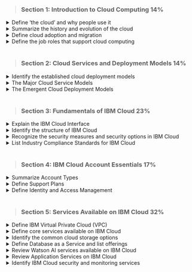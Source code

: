 
> ### Section 1: Introduction to Cloud Computing 14%
<details>
  <summary> Define ‘the cloud’ and why people use it </summary>
    
    In The Cloud, you should have learned:

    Cloud computing is on-demand network access to shared resources.
    The cloud deployment models are public, private, and hybrid.
  
  </br>
  
    In Characteristics and Benefits of Cloud Computing, you should have learned:

    The five characteristics of cloud computing are on-demand self-service, broad network access, resource pooling, rapid elasticity, and measured service.
    One of the benefits of cloud computing is cost-effectiveness.
    It is also efficient and flexible since there are prebuilt tools and storage options available for the clients. Cloud computing allows users to collaborate and quickly get their products out to the public.
    Concepts like virtual private cloud, encryption, and API keys can ensure data is secure. Data loss does not occur because of backups in the cloud.

</details>
<details>
  <summary> Summarize the history and evolution of the cloud </summary>

    In History of the Cloud, you should have learned:

    The foundation for cloud computing started in the 1950s.
    IBM invented virtualization in the 1960s.
    The Intel 4004 chip was mass-produced in the 1970s.
    IBM invented the PC in the 1980s.
    Over a million people were connected to the internet in the early 1990s.
    Server virtualization became common in the 2000s.
    Edge and Fog computing are emerging technologies made possible by cloud.


  
  </br>
  
    In Virtualization and Containers, you should have learned:

    Virtualization allows a single, physical, host computer to support a number of virtual 'guests' that have their own, independent, operating system.
    Some types of virtualization are:
    Desktop virtualization, which includes virtual desktop infrastructure (VDI) and local desktop virtualization.
    Network virtualization, which includes software-defined networking (SDN) and network function virtualization (NFV).
    Application virtualization, which includes local application virtualization, application streaming, and server-based application virtualization.
    Server virtualization, which allows for multiple virtual servers to share the same hardware via a hypervisor.
    The benefits of virtualization are resource efficiency, easier management, minimal downtime, and faster provisioning.
    Containers are software that contains the necessary components to run in any environment without the need for physical components. It is portable and lightweight and streamlined to work in any environment.

  </br>
  
    In Serverless, you should have learned:

    Serverless environments are built on a server infrastructure, however, they are invisible in the sense that the clients do not see, manage, or interact with the servers.
    Serverless allows developers to focus on their apps instead of having to focus on managing servers.

</details>
<details>
  <summary> Define cloud adoption and migration </summary>
  
    In Cloud Adoption and Migration, you should have learned:

    Cloud adoption is a strategy used by organizations to improve customer service and reduce costs while increasing efficiencies.
    Migrating to the cloud allows businesses to be agile and decreases the time from decision to implementation.
    By migrating workloads to a cloud, organizations can improve operational performance and agility, workload flexibility and scalability, and security.
    There are many benefits to migrating workflows to the cloud including, but not limited to, scalability, cost-effectiveness, security, and accelerated adoption. 
    Using the available general solutions options can make the transition flow smoothly and on schedule. 
    As part of planning a cloud migration, it is important to consider the costs involved and the potential risks that may be encountered.
    There are risks and challenges with cloud computing when migrating to the cloud. These include, but are not limited to, data security, legal, regulatory, and compliance issues, and disaster recovery.

</details> 
<details>
  <summary> Define the job roles that support cloud computing </summary>
  
    In Job Roles that Support Cloud, you should have learned:
    There are many job roles that organizations can implement in their environment to support IBM Cloud. Identifying the responsibilities of each of these roles and the right individuals in these roles will create success for an organization.
    Select the job role with a deep know how, the focus and the drive to make what needs to be made, and fix what needs to be fixed for any client project.

</details>

</br>

> ### Section 2: Cloud Services and Deployment Models 14%

<details>
  <summary> Identify the established cloud deployment models </summary>
  
    In Cloud Deployment Models, you should have learned that:

    Cloud deployment models describe who owns the IT infrastructure and how cloud resources and services are provided to users.
    Public cloud providers own the data centers, hardware, IT infrastructure, and are responsible for all maintenance.
    In a private cloud, a user has exclusive access to cloud computing services.
    A hybrid cloud is a combination of public and private cloud infrastructure where workloads can be easily moved between the two environments.

</details>

<details>
  <summary> The Major Cloud Service Models </summary>
    
    In Cloud Service Models, you should have learned that:

    SaaS, PaaS, and IaaS are the major cloud service models. 
    A ready to use infrastructure and software application are provided by SaaS.
    Customers use PaaS to build, test, run, and update applications quickly.
    Customers use IaaS to get access to infrastructure resources such as compute, storage, and networking.
</details>

<details>
  <summary> The Emergent Cloud Deployment Models </summary>
  
    In Distributed Cloud, you should have learned that:

    Distributed cloud allows users to run public cloud services in multiple locations.
    IBM Cloud Satellite is a distributed cloud solution.
    Users can run workloads close to where the data is created using edge computing.
    istributed cloud enables the processing of data, such as personal data, in a specific location, which helps meet regulatory compliance. 

  </br>

    In Multicloud, you should have learned that:

    Multicloud users can use cloud services from more than one cloud vendor.
    Users choose a combination of pricing, performance, security, and compliance requirements from different cloud providers.
    When there is an outage on one cloud, it may not impact services offered on another cloud.
    Many organizations use a hybrid multicloud.

</details>

</br>

> ### Section 3: Fundamentals of IBM Cloud	23%
<details>
  <summary> Explain the IBM Cloud Interface </summary>
  
    In The IBM Cloud Console and Its Components, you should have learned that:

    Users manage cloud resources in the cloud console.
    Cloud services that have been provisioned are listed on the dashboard.
    Users can explore products and services in the catalog.
    Users can run commands and work with cloud resources in the cloud shell workspace.

</details>
<details>
  <summary> Identify the structure of IBM Cloud </summary>
    In Single-Zone Regions, you should have learned that:

    SZRs provide only one availability zone for a region. 
    Resources remain in the same zone where a cluster is deployed.
    Resources in an SZR cannot be spread across zones. 
    SZR locations are in India and South Korea. 
  
  </br>
  
    In Multizone Regions, you should have learned that:

    Three or more zones form a multizone region.
    Cloud services are consistent across zones. 
    If a network failure occurs, data is automatically redirected to an alternative zone.
    Services in MZRs have better resiliency and connection speed. 

  </br>
  
    In Data Centers, you should have learned that:

    Data centers are large warehouses or rooms. 
    Each data center contains a pod of infrastructure equipment. 
    Data center locations are not isolated from multizone regions.
    Each data center contains infrastructure resources used for services and apps. 

</details>

<details>
  <summary> Recognize the security measures and security options in IBM Cloud </summary>
  
    In How IBM Cloud Ensures Security Readiness, you should have learned that:

    The cloud platform provides layers of security controls.
    IBM security policies are driven by best practices for systems, networking, and secure engineering. 
    Third party security firms are also used to assess the cloud platform security and compliance. 
    Customers can conduct their own security testing for their resources. 
    IBM Cloud adheres to industry standards such as CSA, FISA, and MTCS.
  
  </br>
  
    In Encryption and IBM Cloud, you should have learned that:

    All data is encrypted in transit. 
    Encryption options include BYOK and KYOK.
    Encryption key life cycle events are monitored using the IBM Cloud activity tracker. 
    IBM owned keys are used in most services. 

  </br>
  
    In Shared Responsibility, you should have learned that:

    Responsibility for managing and securing products in IBM Cloud is shared by IBM and customers. 
    Identity and access management tasks include access control policies. 
    Customers are responsible for all data and applications when tasks are completed for products.

</details>

<details>
  <summary> List Industry Compliance Standards for IBM Cloud </summary>
  
    In Compliance in IBM Cloud, you should have learned that:

    The IBM Cloud platform and services are built to be secure, trustworthy, and meet the needs of industry standards. 
    The cloud is designed with secure engineering practices and layered security. 
    Cloud users can enable additional layers of security on their cloud to meet compliance regulations. 
    Enabling EU support on a cloud account ensures support tickets are sent to IBM support teams in Europe

</details>
</br>

> ### Section 4: IBM Cloud Account Essentials 17%
<details>
  <summary> Summarize Account Types </summary>
  
    In Pay-Go, Subscription, and Enterprise, you should have learned that:

    IBM Cloud account types include Pay-Go, Subscription, and Enterprise:

    Pay-As-You-Go, sometimes called just Pay-Go, lets users explore the full catalog of IBM Cloud services and pay for only the ones they wish to use, such as cloud object storage, cloud databases, and artificial intelligence (AI) services.
    With subscription accounts, customers commit to pay a minimum amount per month for a specific duration. The longer the duration, the greater the discount.
    IBM Cloud Enterprise accounts are designed for organizations that need to centrally manage billing and usage across multiple accounts.

</details>
<details>
  <summary> Define Support Plans </summary>
   
    In Support Plans, you should have learned:

    The three kinds of support plans (basic, advanced, and premium) all have different levels of service.
    Basic: for non-production environments that do not require short response times.
    Advanced: for environments with a limited number of business-critical applications.
    Premium: for mission-critical environments that have a strategic dependency on IBM Cloud. 

</details>
<details>
  <summary> Define Identity and Access Management </summary>
   
    In IAM Defined, you should have learned that:

    Identity and Access Management (IAM) enables customers to securely authenticate users for platform services and control access to resources across the IBM Cloud platform.
    IAM uses access policies to assign users and service IDs access to the resources within an enterprise account.
    Access policies are how users, service IDs, and access groups in an account are given permission to access and take actions on account resources. Policies include a subject, target, and role.
    The value of using a single resource group and a single access group containing all the users that need the resources in the resource group, is a single policy can be configured that grants access to all resources in the resource group.  
    Customers requiring enhanced security can require multifactor authentication (MFA) to add an extra layer of security to an account by requiring all users to authenticate using an additional authentication factor beyond an ID and password.

</br>
    In Assigning Access to Resources, you should have learned that:

    To assign access to resources in IAM, the account administrator must identify or create access groups, invite users to the account, and then manage the user access.

</br>

    In Service and Platform Roles, you should have learned that:

    Service access roles define a user or service’s ability to perform actions on a service instance, such as accessing the console or performing API calls. There are three possible service access roles: manager, writer, and reader. 
    Platform management roles cover a range of actions, including the ability to create and delete instances, manage aliases, bindings, and credentials, and manage access. These roles, as the name suggests, enable management of the platform itself. Through them, users are granted a number of privileges, including the ability to create instances, manage service IDs, manage users and permissions, and create resource groups.

</br>

    In IAM Scenario: Three Teams Working on Three Projects, you should have learned that:

    Account administrators require account to All Identity and Access services and the specific platform access role for administrators.
    The recommendation for naming resource groups is to use names that allow for easy identification, such as the Group_TaskType convention. 
    Account users (developers in the scenario) require the editor and/or manager roles if they need to create and management services.
</details>
</br>

> ### Section 5: Services Available on IBM Cloud	32%
<details>
  <summary> Define IBM Virtual Private Cloud (VPC) </summary>
  
    In IBM VPC Defined, you should have learned that a VPC allows an enterprise to establish its own private cloud-linked computing environment.
  
  </br>
  
    In Key Features of IBM VPC, you should have learned that the key features of IBM VPC are its agility, availability, security, and affordability.


  </br>
  
    In Key Features of IBM VPC, you should have learned that the main business benefits of IBM VPC are flexible business growth, reduced risk across the entire data lifecycle, and its features and functionality allow businesses to channel more resources towards innovation.

</details>
<details>
  <summary> Define core services available on IBM Cloud </summary>
    In Key Features of Virtual Servers Classic, you should have learned that a virtual server shares hardware and software resources with other operating systems.
  
  </br>
  
    In Using Public, Transient, Reserved, or Dedicated Classic Virtual Servers, you should have learned that there are four types of virtual servers on IBM Cloud: public, dedicated, transient, and reserved.

  </br>
  
    In Bare Metal Servers, you should have learned that bare metal servers are single-tenant servers that aren't shared with any other customer.

  </br>
 
    In Business Benefits of IBM Cloud for VMware, you should have learned that IBM offers VMware based services. VMware develops virtualization software. 

  </br>

    In IBM Kubernetes Service, you should have learned that Cloud Kubernetes is an orchestration tool that is used for deploying, managing, and scaling containers. 

  </br>
  
    In Red Hat OpenShift on IBM Cloud, you should have learned that OpenShift is an open source development platform that allows users to focus on managing and developing applications.

  </br>
  
    In Code Engine and Its Benefits, you should have learned that IBM Cloud Code Engine is a fully managed serverless platform that runs containerized workloads. 

</details>
<details>
  <summary> Identify the common cloud storage options </summary>
  
    In Cloud Storage Options, you should have learned that:

    Block storage breaks files into blocks and stores them as separate pieces of data with unique identifiers. 
    Object storage is best used for data archiving and backing up unstructured media.
    File storage is native to every computer and uses transactional or manageable structured data volumes.
    Direct attached storage is a local storage that sits within the host server chassis. 
  
  </br>
  
    In Storage Features, Benefits, and Use Cases, you should have learned that:

    Block storage is infinite in size and a great repository for unstructured data types.
    Object storage is slowest in terms of read and write speeds. It is the least expensive of all storage options.
    File storage can be slower than Direct Attached or Block storage. It works well for organizing data in a hierarchical folder structure.
    Direct attached storage is fast and normally used to store a server's operating system. 

</details>
<details>
  <summary> Define Database as a Service and list offerings </summary>
  
    In Database Overview, you should have learned that there are three main categories of databases: relational, document, and key value.

  </br>
  
    In Database-as-a-Service, you should have learned that:

    Database-as-a-Service is a cloud computing service that allows users to access and use a cloud database system without purchasing and setting up their hardware, installing their own database software or managing the database themselves.
    PostgreSQL is an open source relational database used for enterprises who want to have a cost-effective and efficient way to improve their database management system.
    MongoDB is the most popular document database that is available as a managed service on IBM Cloud.
    IBM Cloud DB2 is a relational database that is fully managed and has enterprise-level performance.
    IBM Cloudant is a fully managed document database based on Apache's CouchDB.

  </br>
  
    In Hyper Protect Crypto Services and IBM Database Encryption, you should have learned that Hyper Protect Crypto Services is a dedicated key management service and hardware security module based on IBM Cloud.

</details>
<details>
  <summary> Review Watson AI services available on IBM Cloud </summary>
  
    In Explore IBM Watson Studio, you learned that:

    Watson AI models can be trained using IBM Watson Studio.
  
  </br>
  
    In Explore IBM Watson Speech-to-Text Service, you learned that:

    Custom language models allow you to define domain-specific words for your model.
    Custom acoustic models allow you to create an acoustic model that is tuned for your specific environment or speakers.
    Grammars allow you to restrict phrases that can be used which results in faster transcription.


  </br>
  
    In Explore IBM Watson Text-to-Speech Service, you learned that:

    Voices are designed to be natural sounding.
    Custom voices can be created using as little as an hour of recordings.
    Word pronunciations can be customized for the user's needs.
    Speech attributes can be customized using Speech Synthesis Markup Language.

  </br>
 
    In Explore IBM Watson Assistant, you learned that:

    IBM Watson Assistant integrates with a wide variety of channels.
    Setup is made easier using a drag-and-drop interface. 

  </br>
  
    In Explore IBM Watson Knowledge Catalog, you learned that:

    You can assign roles that maintain control over the actions of users.
    Metadata and AI are used to provide valuable search results.

</details>
<details>
  <summary> Review Application Services on IBM Cloud </summary>
  
    In Explore IBM Cloud API Connect, you learned that:

    Large numbers of APIs can be managed from a central location.
    API Connect can run either in the cloud, on-premises, or as a hybrid application.
    APIs can be bundled into products you can monetize.
    An intuitive management console allows you to manage the entire API lifecycle.
    Developer portals can be used to create and share APIs as well as deploy associated applications.
  
  </br>
  
    In Explore IBM App Connect, you learned that:

    Workflows can be automated to increase productivity and reduce the chance of errors.
    There are 75 connectors and 50+ workflow templates to choose from.
    Flows can be exposed using REST APIs.



  </br>
  
In Explore IBM MQ, you learned that:

MQ allows for the storage and sequential processing of messages between applications.
Messages coming in to MQ can be received either synchronously or asynchronously.

  </br>
 
    In Explore IBM Cloud Continuous Delivery, you learned that:

    DevOps and DevSecOps relies on Continuous Delivery to push incremental updates and patches.
    Repeatable templates make automating the build and deployment process easier.
    Instrumentation in Continuous Delivery makes it easier to see the status of the team's development. 

  </br>
  
    In Explore IBM Event Streams, you learned that:

    Messages are created by a producer, stored in partitions that are grouped by topic, and distributed to consumer groups.
    IBM Event Streams is designed to be highly available and resilient.

</details>
<details>
  <summary> Identify IBM Cloud security and monitoring services </summary>
  
    In IBM Cloud Monitoring, you learned that:

    Real-time monitoring is available.
    A suite of tools can be used to visualize monitoring data.
    Alerts and multichannel notifications can be used to reduce the impact of issues.
  
  </br>
  
    In IBM Log Analysis, you learned that:

    Log data can be collected in a central location.


  </br>
    
    In IBM Cloud Activity Tracker, you learned that:

    All activities within an IBM Cloud account can be monitored including who initiated the action.

  </br>
 
    In IBM Cloud Security and Compliance Center, you learned that:

    Configuration Governance allows the creation of rules and templates to prevent misconfiguration of resources.
    Posture Management allows components to be scanned on a set schedule to ensure regulatory compliance.
    Security Insights continuously monitors the system to aid in the identification of potential risks. 

  </br>
  


</details>